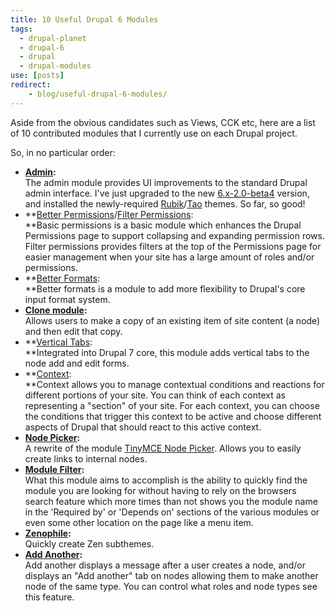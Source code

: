 ```yaml
---
title: 10 Useful Drupal 6 Modules
tags:
  - drupal-planet
  - drupal-6
  - drupal
  - drupal-modules
use: [posts]
redirect:
    - blog/useful-drupal-6-modules/
---
```

Aside from the obvious candidates such as Views, CCK etc, here are a list of 10 contributed modules that I currently use on each Drupal project.

So, in no particular order:

* **[Admin](http://drupal.org/project/admin):** <br>The admin module provides UI improvements to the standard Drupal admin interface. I've just upgraded to the new [6.x-2.0-beta4](http://drupal.org/node/835870) version, and installed the newly-required [Rubik](http://code.developmentseed.org/rubik)/[Tao](http://code.developmentseed.org/tao) themes. So far, so good!
* **[Better Permissions](http://drupal.org/project/better_perms)/[Filter Permissions](http://drupal.org/project/filter_perms): <br>**Basic permissions is a basic module which enhances the Drupal Permissions page to support collapsing and expanding permission rows. Filter permissions provides filters at the top of the Permissions page for easier management when your site has a large amount of roles and/or permissions. 
* **[Better Formats](http://drupal.org/project/better_formats): <br>**Better formats is a module to add more flexibility to Drupal's core input format system.
* **[Clone module](http://drupal.org/project/node_clone):**<br>Allows users to make a copy of an existing item of site content (a node) and then edit that copy.
* **[Vertical Tabs](http://drupal.org/project/vertical_tabs):<br>**Integrated into Drupal 7 core, this module adds vertical tabs to the node add and edit forms.
* **[Context](http://drupal.org/project/context):<br>**Context allows you to manage contextual conditions and reactions for different portions of your site. You can think of each context as representing a "section" of your site. For each context, you can choose the conditions that trigger this context to be active and choose different aspects of Drupal that should react to this active context.
* **[Node Picker](http://drupal.org/project/nodepicker):**<br>A rewrite of the module [TinyMCE Node Picker](http://drupal.org/project/tinymce_node_picker). Allows you to easily create links to internal nodes.
* **[Module Filter](http://drupal.org/project/module_filter):**<br>What this module aims to accomplish is the ability to quickly find the module you are looking for without having to rely on the browsers search feature which more times than not shows you the module name in the 'Required by' or 'Depends on' sections of the various modules or even some other location on the page like a menu item.
* **[Zenophile](http://drupal.org/project/zenophile):**<br>Quickly create Zen subthemes.
* **[Add Another](http://drupal.org/project/addanother):**<br>Add another displays a message after a user creates a node, and/or displays an "Add another" tab on nodes allowing them to make another node of the same type.  You can control what roles and node types see this feature.
